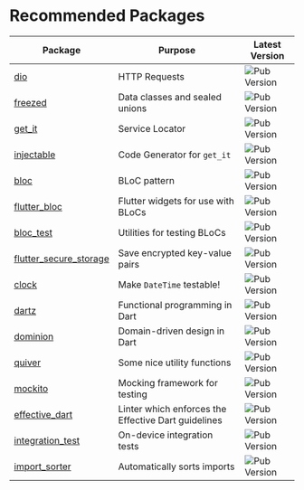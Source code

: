 # Recommended Packages

| Package                                                                   | Purpose                                             | Latest Version                                                      |
| ------------------------------------------------------------------------- | --------------------------------------------------- | ------------------------------------------------------------------- |
| [dio](https://pub.dev/packages/dio)                                       | HTTP Requests                                       | ![Pub Version](https://img.shields.io/pub/v/dio)                    |
| [freezed](https://pub.dev/packages/freezed)                               | Data classes and sealed unions                      | ![Pub Version](https://img.shields.io/pub/v/freezed)                |
| [get_it](https://pub.dev/packages/get_it)                                 | Service Locator                                     | ![Pub Version](https://img.shields.io/pub/v/get_it)                 |
| [injectable](https://pub.dev/packages/injectable)                         | Code Generator for `get_it`                         | ![Pub Version](https://img.shields.io/pub/v/injectable)             |
| [bloc](https://pub.dev/packages/bloc)                                     | BLoC pattern                                        | ![Pub Version](https://img.shields.io/pub/v/bloc)                   |
| [flutter_bloc](https://pub.dev/packages/flutter_bloc)                     | Flutter widgets for use with BLoCs                  | ![Pub Version](https://img.shields.io/pub/v/flutter_bloc)           |
| [bloc_test](https://pub.dev/packages/bloc_test)                           | Utilities for testing BLoCs                         | ![Pub Version](https://img.shields.io/pub/v/bloc_test)              |
| [flutter_secure_storage](https://pub.dev/packages/flutter_secure_storage) | Save encrypted key-value pairs                      | ![Pub Version](https://img.shields.io/pub/v/flutter_secure_storage) |
| [clock](https://pub.dev/packages/clock)                                   | Make `DateTime` testable!                           | ![Pub Version](https://img.shields.io/pub/v/clock)                  |
| [dartz](https://pub.dev/packages/dartz)                                   | Functional programming in Dart                      | ![Pub Version](https://img.shields.io/pub/v/dartz)                  |
| [dominion](https://pub.dev/packages/dominion)                             | Domain-driven design in Dart                        | ![Pub Version](https://img.shields.io/pub/v/dominion)               |
| [quiver](https://pub.dev/packages/quiver)                                 | Some nice utility functions                         | ![Pub Version](https://img.shields.io/pub/v/quiver)                 |
| [mockito](https://pub.dev/packages/mockito)                               | Mocking framework for testing                       | ![Pub Version](https://img.shields.io/pub/v/mockito)                |
| [effective_dart](https://pub.dev/packages/effective_dart)                 | Linter which enforces the Effective Dart guidelines | ![Pub Version](https://img.shields.io/pub/v/effective_dart)         |
| [integration_test](https://pub.dev/packages/integration_test)             | On-device integration tests                         | ![Pub Version](https://img.shields.io/pub/v/integration_test)       |
| [import_sorter](https://pub.dev/packages/import_sorter)                   | Automatically sorts imports                         | ![Pub Version](https://img.shields.io/pub/v/import_sorter)          |
